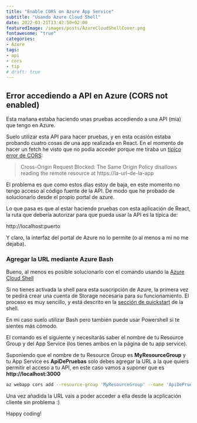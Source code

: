 ```yaml
---
title: "Enable CORS on Azure App Service"
subtitle: "Usando Azure Cloud Shell"
date: 2022-03-21T13:42:50+02:00
featuredImage: /images/posts/AzureCloudShellCover.png
fontawesome: "true"
categories: 
- Azure
tags:
- api
- cors
- tip
# draft: true
---
```

## Error accediendo a API en Azure (CORS not enabled)

Esta mañana estaba haciendo unas pruebas accediendo a una API (mia) que tengo en Azure.

Suelo utilizar esta API para hacer pruebas, y en esta ocasión estaba probando cuatro cosas de una app realizada en React. En el momento de hacer un fetch he visto que no podía acceder porque me tiraba un [típico error de CORS](https://developer.mozilla.org/en-US/docs/Web/HTTP/CORS/Errors/CORSMissingAllowOrigin):

> Cross-Origin Request Blocked: The Same Origin Policy disallows reading the remote resource at https://la-url-de-la-app

El problema es que como estos días estoy de baja, en este momento no tengo acceso al código fuente de la API. De modo que he probado de solucionarlo desde el propio portal de azure.

Lo que pasa es que al estar haciendo pruebas con esta aplicación de React, la ruta que debería autorizar para que pueda usar la API es la típica de:

http://localhost:puerto 

Y claro, la interfaz del portal de Azure no lo permite (o al menos a mi no me dejaba).

### Agregar la URL mediante Azure Bash

Bueno, al menos es posible solucionarlo con el comando usando la [Azure Cloud Shell](https://learn.microsoft.com/en-us/azure/cloud-shell/overview)

Si no tienes activada la shell para esta suscripción de Azure, la primera vez te pedirá crear una cuenta de Storage necesaria para su funcionamiento. El proceso es muy sencillo, y está descrito en la [sección de quickstart](https://learn.microsoft.com/en-us/azure/cloud-shell/quickstart?tabs=azurecli) de la shell.

En mi caso suelo utilizar Bash pero también puede usar Powershell si te sientes más cómodo.

El comando es el siguiente y necesitarás saber el nombre de tu Resource Group y del App Service (los tienes ambos en la página de tu app service).

Suponiendo que el nombre de tu Resource Group es **MyResourceGroup** y tu App Service es **ApiDePruebas** solo debes agregar la URL a la que quiers permitir el acceso a tu API, en este caso vamos a suponer que es **http://localhost:3000**

``` bash
az webapp cors add --resource-group 'MyResourceGroup' --name 'ApiDePruebas' --allowed-origins 'http://localhost:3000'
```

Una vez añadida la URL vais a poder acceder a ella desde la acplicación cliente sin problema :)

Happy coding!
